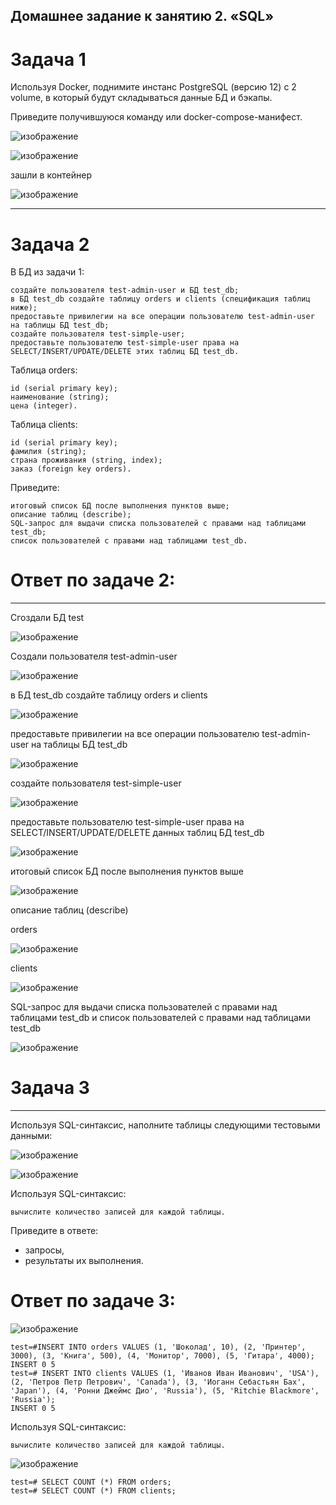 Домашнее задание к занятию 2. «SQL»
----

# Задача 1

Используя Docker, поднимите инстанс PostgreSQL (версию 12) c 2 volume, в который будут складываться данные БД и бэкапы.

Приведите получившуюся команду или docker-compose-манифест.

![изображение](https://github.com/Vadim-Nazarov/netologi/assets/107613708/de7d0b47-aca1-4b15-85cb-6b24e9a12123)

![изображение](https://github.com/Vadim-Nazarov/netologi/assets/107613708/abbe0b8f-ff48-4e50-975a-3a9a9b118f17)


зашли в контейнер 

![изображение](https://github.com/Vadim-Nazarov/netologi/assets/107613708/abb40b45-4a5e-4524-af5a-d65811f0fa7d)


-----
# Задача 2

В БД из задачи 1:

    создайте пользователя test-admin-user и БД test_db;
    в БД test_db создайте таблицу orders и clients (спeцификация таблиц ниже);
    предоставьте привилегии на все операции пользователю test-admin-user на таблицы БД test_db;
    создайте пользователя test-simple-user;
    предоставьте пользователю test-simple-user права на SELECT/INSERT/UPDATE/DELETE этих таблиц БД test_db.

Таблица orders:

    id (serial primary key);
    наименование (string);
    цена (integer).

Таблица clients:

    id (serial primary key);
    фамилия (string);
    страна проживания (string, index);
    заказ (foreign key orders).

Приведите:

    итоговый список БД после выполнения пунктов выше;
    описание таблиц (describe);
    SQL-запрос для выдачи списка пользователей с правами над таблицами test_db;
    список пользователей с правами над таблицами test_db.

# Ответ по задаче 2:
----
Сгоздали БД test

![изображение](https://github.com/Vadim-Nazarov/netologi/assets/107613708/1c1bc68b-fd12-435c-9974-c356e5005438)

Создали пользователя test-admin-user

![изображение](https://github.com/Vadim-Nazarov/netologi/assets/107613708/c65f1bbc-ee08-4a14-82c3-5bc072ae3a8d)

в БД test_db создайте таблицу orders и clients 

![изображение](https://github.com/Vadim-Nazarov/netologi/assets/107613708/6e67b446-3831-4691-812e-829826d4e45e)

предоставьте привилегии на все операции пользователю test-admin-user на таблицы БД test_db

![изображение](https://github.com/Vadim-Nazarov/netologi/assets/107613708/be288a3a-5c41-4e21-bc70-8d684f0659ba)

создайте пользователя test-simple-user

![изображение](https://github.com/Vadim-Nazarov/netologi/assets/107613708/eb6d9ea9-0aec-4166-8312-0651c90666f9)

предоставьте пользователю test-simple-user права на SELECT/INSERT/UPDATE/DELETE данных таблиц БД test_db

![изображение](https://github.com/Vadim-Nazarov/netologi/assets/107613708/10b9983a-43d9-4af7-a081-ed3a146e2afe)

итоговый список БД после выполнения пунктов выше

![изображение](https://github.com/Vadim-Nazarov/netologi/assets/107613708/810eb837-1d3f-4e00-9551-7841d361362d)

описание таблиц (describe)

orders 

![изображение](https://github.com/Vadim-Nazarov/netologi/assets/107613708/abd2bcf5-97ed-4004-b841-5e02008d8c98)

clients

![изображение](https://github.com/Vadim-Nazarov/netologi/assets/107613708/ca706794-19c6-4219-9304-4e8338159878)

SQL-запрос для выдачи списка пользователей с правами над таблицами test_db
и список пользователей с правами над таблицами test_db

![изображение](https://github.com/Vadim-Nazarov/netologi/assets/107613708/2a7a6d01-9dfb-49ce-b2e1-35c4d9ad2510)

# Задача 3
----

Используя SQL-синтаксис, наполните таблицы следующими тестовыми данными:

![изображение](https://github.com/Vadim-Nazarov/netologi/assets/107613708/00713d5c-4891-4f11-893f-49974e77d4bb)

![изображение](https://github.com/Vadim-Nazarov/netologi/assets/107613708/e21afa61-8e82-4a7b-9729-87ab3ecbcef1)

Используя SQL-синтаксис:

    вычислите количество записей для каждой таблицы.

Приведите в ответе:

- запросы,
- результаты их выполнения.

# Ответ по задаче 3:

![изображение](https://github.com/Vadim-Nazarov/netologi/assets/107613708/81daa15f-419e-44ac-b878-3c34220276ea)

    test=#INSERT INTO orders VALUES (1, 'Шоколад', 10), (2, 'Принтер', 3000), (3, 'Книга', 500), (4, 'Монитор', 7000), (5, 'Гитара', 4000);
    INSERT 0 5
    test=# INSERT INTO clients VALUES (1, 'Иванов Иван Иванович', 'USA'), (2, 'Петров Петр Петрович', 'Canada'), (3, 'Иоганн Себастьян Бах', 'Japan'), (4, 'Ронни Джеймс Дио', 'Russia'), (5, 'Ritchie Blackmore', 'Russia');
    INSERT 0 5

Используя SQL-синтаксис:

    вычислите количество записей для каждой таблицы.

![изображение](https://github.com/Vadim-Nazarov/netologi/assets/107613708/2b70ee30-b009-4279-b6fe-492a20bc15f9)


    test=# SELECT COUNT (*) FROM orders;
    test=# SELECT COUNT (*) FROM clients;





















